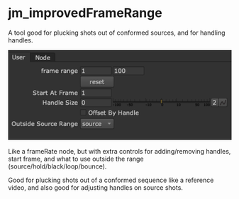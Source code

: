 # jm_improvedFrameRange

A tool good for plucking shots out of conformed sources, and for handling handles.



<p align="center">
<img src="jm_improvedFrameRange.png">
</p>



Like a frameRate node, but with extra controls for adding/removing handles, start frame, and what to use outside the range (source/hold/black/loop/bounce).

Good for plucking shots out of a conformed sequence like a reference video, and also good for adjusting handles on source shots.